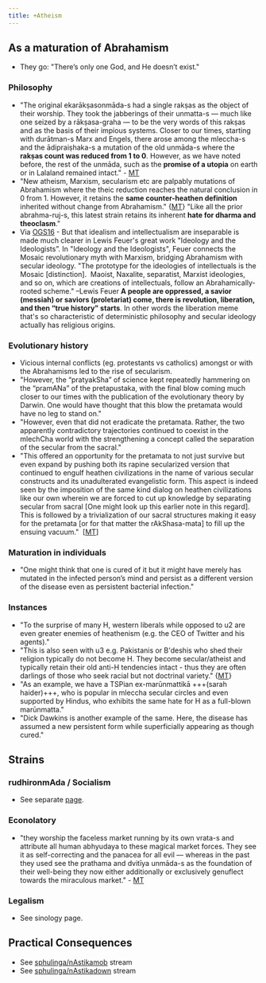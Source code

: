 ```yaml
---
title: +Atheism
---
```


## As a maturation of Abrahamism
- They go: "There’s only one God, and He doesn’t exist."

### Philosophy
- "The original ekarākṣasonmāda-s had a single rakṣas as the object of their worship. They took the jabberings of their unmatta-s — much like one seized by a rākṣasa-graha — to be the very words of this rakṣas and as the basis of their impious systems. Closer to our times, starting with durātman-s Marx and Engels, there arose among the mleccha-s and the ādipraiṣhaka-s a mutation of the old unmāda-s where the **rakṣas count was reduced from 1 to 0**. However, as we have noted before, the rest of the unmāda, such as the **promise of a utopia** on earth or in Lalaland remained intact." - [MT](https://manasataramgini.wordpress.com/2020/06/08/pandemic-days-the-fizz-is-out-of-the-bottle/)
- "New atheism, Marxism, secularism etc are palpably mutations of Abrahamism where the theic reduction reaches the natural conclusion in 0 from 1. However, it retains the **same counter-heathen definition** inherited without change from Abrahamism." {[MT](https://twitter.com/blog_supplement/status/1064698752517226496)} "Like all the prior abrahma-ruj-s, this latest strain retains its inherent **hate for dharma and theoclasm**."
- Via [OGS16](https://twitter.com/OGSaffron/status/796270938195165185) - But that idealism and intellectualism are inseparable is made much clearer in Lewis Feuer's great work "Ideology and the Ideologists”. In "Ideology and the Ideologists", Feuer connects the Mosaic revolutionary myth with Marxism, bridging Abrahamism with secular ideology. "The prototype for the ideologies of intellectuals is the Mosaic \[distinction\].  Maoist, Naxalite, separatist, Marxist ideologies, and so on, which are creations of intellectuals, follow an Abrahamically-rooted scheme." –Lewis Feuer **A people are oppressed, a savior (messiah) or saviors (proletariat) come, there is revolution, liberation, and then “true history" starts**. In other words the liberation meme that's so characteristic of deterministic philosophy and secular ideology actually has religious origins.

### Evolutionary history
- Vicious internal conflicts (eg. protestants vs catholics) amongst or with the Abrahamisms led to the rise of secularism.
- "However, the “pratyakSha” of science kept repeatedly hammering on the “pramANa” of the pretapustaka, with the final blow coming much closer to our times with the publication of the evolutionary theory by Darwin. One would have thought that this blow the pretamata would have no leg to stand on."
- "However, even that did not eradicate the pretamata. Rather, the two apparently contradictory trajectories continued to coexist in the mlechCha world with the strengthening a concept called the separation of the secular from the sacral."
- "This offered an opportunity for the pretamata to not just survive but even expand by pushing both its rapine secularized version that continued to engulf heathen civilizations in the name of various secular constructs and its unadulterated evangelistic form. This aspect is indeed seen by the imposition of the same kind dialog on heathen civilizations like our own wherein we are forced to cut up knowledge by separating secular from sacral \[One might look up this earlier note in this regard\]. This is followed by a trivialization of our sacral structures making it easy for the pretamata \[or for that matter the rAkShasa-mata\] to fill up the ensuing vacuum."  \[[MT](https://manasataramgini.wordpress.com/2013/02/10/the-end-of-the-heathens/)\]

### Maturation in individuals
- "One might think that one is cured of it but it might have merely has mutated in the infected person’s mind and persist as a different version of the disease even as persistent bacterial infection."

### Instances
- "To the surprise of many H, western liberals while opposed to u2 are even greater enemies of heathenism (e.g. the CEO of Twitter and his agents)."
- "This is also seen with u3 e.g. Pakistanis or B'deshis who shed their religion typically do not become H. They become secular/atheist  and typically retain their old anti-H tendencies intact - thus they are often darlings of those who seek racial but not doctrinal variety." {[MT](https://twitter.com/blog_supplement/status/1064698752517226496)}
- "As an example, we have a TSPian ex-marūnmattikā +++(sarah haider)+++, who is popular in mleccha secular circles and even supported by Hindus, who exhibits the same hate for H as a full-blown marūnmatta."
- "Dick Dawkins is another example of the same. Here, the disease has assumed a new persistent form while superficially appearing as though cured."

## Strains
### rudhironmAda / Socialism
- See separate [page](../rudhironmAda).

### Econolatory
- "they worship the faceless market running by its own vrata-s and attribute all human abhyudaya to these magical market forces. They see it as self-correcting and the panacea for all evil — whereas in the past they used see the prathama and dvitīya unmāda-s as the foundation of their well-being they now either additionally or exclusively genuflect towards the miraculous market." - [MT](https://manasataramgini.wordpress.com/2020/06/08/pandemic-days-the-fizz-is-out-of-the-bottle/)

### Legalism
- See sinology page.

## Practical Consequences
- See [sphulinga/nAstikamob](https://sphulinga.wordpress.com/category/twitter/nAstikamob/) stream
- See [sphulinga/nAstikadown](https://sphulinga.wordpress.com/category/twitter/nAstikadown/) stream

